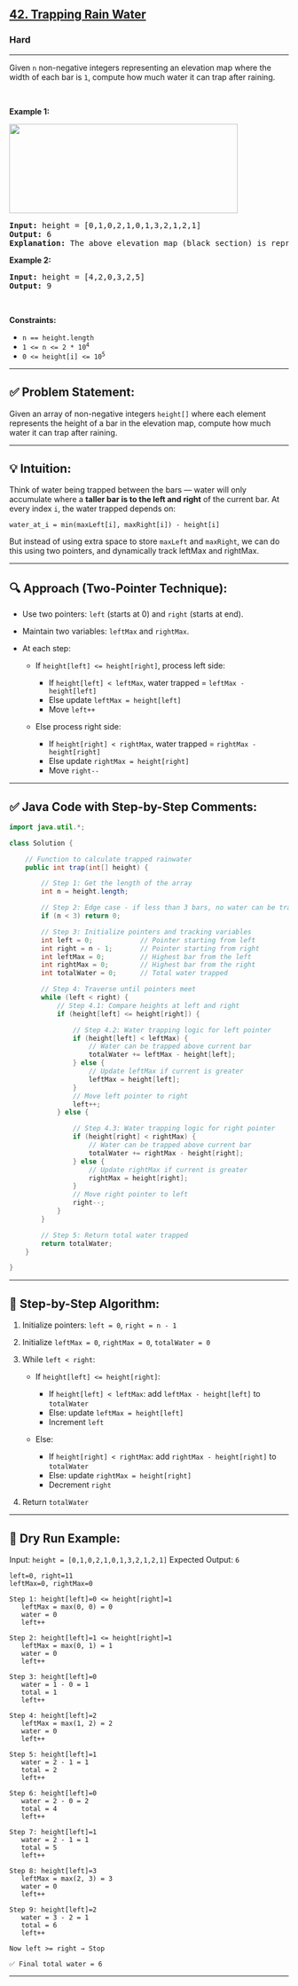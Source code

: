 <h2><a href="https://leetcode.com/problems/trapping-rain-water">42. Trapping Rain Water</a></h2><h3>Hard</h3><hr><p>Given <code>n</code> non-negative integers representing an elevation map where the width of each bar is <code>1</code>, compute how much water it can trap after raining.</p>

<p>&nbsp;</p>
<p><strong class="example">Example 1:</strong></p>
<img src="https://assets.leetcode.com/uploads/2018/10/22/rainwatertrap.png" style="width: 412px; height: 161px;" />
<pre>
<strong>Input:</strong> height = [0,1,0,2,1,0,1,3,2,1,2,1]
<strong>Output:</strong> 6
<strong>Explanation:</strong> The above elevation map (black section) is represented by array [0,1,0,2,1,0,1,3,2,1,2,1]. In this case, 6 units of rain water (blue section) are being trapped.
</pre>

<p><strong class="example">Example 2:</strong></p>

<pre>
<strong>Input:</strong> height = [4,2,0,3,2,5]
<strong>Output:</strong> 9
</pre>

<p>&nbsp;</p>
<p><strong>Constraints:</strong></p>

<ul>
	<li><code>n == height.length</code></li>
	<li><code>1 &lt;= n &lt;= 2 * 10<sup>4</sup></code></li>
	<li><code>0 &lt;= height[i] &lt;= 10<sup>5</sup></code></li>
</ul>



---

## ✅ Problem Statement:

Given an array of non-negative integers `height[]` where each element represents the height of a bar in the elevation map, compute how much water it can trap after raining.

---

## 💡 Intuition:

Think of water being trapped between the bars — water will only accumulate where a **taller bar is to the left and right** of the current bar.
At every index `i`, the water trapped depends on:

```
water_at_i = min(maxLeft[i], maxRight[i]) - height[i]
```

But instead of using extra space to store `maxLeft` and `maxRight`, we can do this using two pointers, and dynamically track leftMax and rightMax.

---

## 🔍 Approach (Two-Pointer Technique):

* Use two pointers: `left` (starts at 0) and `right` (starts at end).
* Maintain two variables: `leftMax` and `rightMax`.
* At each step:

  * If `height[left] <= height[right]`, process left side:

    * If `height[left] < leftMax`, water trapped = `leftMax - height[left]`
    * Else update `leftMax = height[left]`
    * Move `left++`
  * Else process right side:

    * If `height[right] < rightMax`, water trapped = `rightMax - height[right]`
    * Else update `rightMax = height[right]`
    * Move `right--`

---

## ✅ Java Code with Step-by-Step Comments:

```java
import java.util.*;

class Solution {

    // Function to calculate trapped rainwater
    public int trap(int[] height) {

        // Step 1: Get the length of the array
        int n = height.length;

        // Step 2: Edge case - if less than 3 bars, no water can be trapped
        if (n < 3) return 0;

        // Step 3: Initialize pointers and tracking variables
        int left = 0;            // Pointer starting from left
        int right = n - 1;       // Pointer starting from right
        int leftMax = 0;         // Highest bar from the left
        int rightMax = 0;        // Highest bar from the right
        int totalWater = 0;      // Total water trapped

        // Step 4: Traverse until pointers meet
        while (left < right) {
            // Step 4.1: Compare heights at left and right
            if (height[left] <= height[right]) {

                // Step 4.2: Water trapping logic for left pointer
                if (height[left] < leftMax) {
                    // Water can be trapped above current bar
                    totalWater += leftMax - height[left];
                } else {
                    // Update leftMax if current is greater
                    leftMax = height[left];
                }
                // Move left pointer to right
                left++;
            } else {

                // Step 4.3: Water trapping logic for right pointer
                if (height[right] < rightMax) {
                    // Water can be trapped above current bar
                    totalWater += rightMax - height[right];
                } else {
                    // Update rightMax if current is greater
                    rightMax = height[right];
                }
                // Move right pointer to left
                right--;
            }
        }

        // Step 5: Return total water trapped
        return totalWater;
    }

}
```

---

## 📜 Step-by-Step Algorithm:

1. Initialize pointers: `left = 0`, `right = n - 1`
2. Initialize `leftMax = 0`, `rightMax = 0`, `totalWater = 0`
3. While `left < right`:

   * If `height[left] <= height[right]`:

     * If `height[left] < leftMax`: add `leftMax - height[left]` to `totalWater`
     * Else: update `leftMax = height[left]`
     * Increment `left`
   * Else:

     * If `height[right] < rightMax`: add `rightMax - height[right]` to `totalWater`
     * Else: update `rightMax = height[right]`
     * Decrement `right`
4. Return `totalWater`

---

## 🧪 Dry Run Example:

Input: `height = [0,1,0,2,1,0,1,3,2,1,2,1]`
Expected Output: `6`

```
left=0, right=11
leftMax=0, rightMax=0

Step 1: height[left]=0 <= height[right]=1
   leftMax = max(0, 0) = 0
   water = 0
   left++

Step 2: height[left]=1 <= height[right]=1
   leftMax = max(0, 1) = 1
   water = 0
   left++

Step 3: height[left]=0
   water = 1 - 0 = 1
   total = 1
   left++

Step 4: height[left]=2
   leftMax = max(1, 2) = 2
   water = 0
   left++

Step 5: height[left]=1
   water = 2 - 1 = 1
   total = 2
   left++

Step 6: height[left]=0
   water = 2 - 0 = 2
   total = 4
   left++

Step 7: height[left]=1
   water = 2 - 1 = 1
   total = 5
   left++

Step 8: height[left]=3
   leftMax = max(2, 3) = 3
   water = 0
   left++

Step 9: height[left]=2
   water = 3 - 2 = 1
   total = 6
   left++

Now left >= right → Stop

✅ Final total water = 6
```

---

